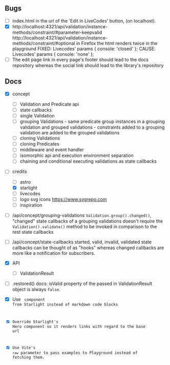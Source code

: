 ## Bugs

- [ ] index.html in the url of the 'Edit in LiveCodes' button, (on localhost).
- [x] http://localhost:4321/api/validation/instance-methods/constraint/#parameter-keepvalid
        http://localhost:4321/api/validation/instance-methods/constraint/#optional
    in Firefox the html renders twice in the playground
    FIXED: Livecodes' params { console: 'closed' };
    CAUSE: Livecodes' params { console: 'none' };
- [ ] The edit page link in every page's footer should lead to the docs repository whereas the social link should lead to the library's repository

## Docs

- [x] concept 
    - [ ] Validation and Predicate api
    - [ ] state callbacks
    - [ ] single Validation
    - [ ] grouping Validations
            - same predicate group instances in a grouping validation and grouped validations
            - constraints added to a grouping validation are added to the grouped validations
    - [ ] cloning Validations
    - [ ] cloning Predicates
    - [ ] middleware and event handler
    - [ ] isomorphic api and execution environment separation
    - [ ] chaining and conditional executing validations as state callbacks

- [ ] credits
    - [ ] astro 
    - [x] starlight
    - [ ] livecodes
    - [ ] logo svg icons https://www.svgrepo.com
    - [ ] inspiration

- [ ] /api/concept/grouping-validations `Validation.group().changed()`, "changed" state callbacks of a grouping validations doesn't require the `Validation().validate()` method to be invoked
    in comparison to the rest state callbacks

- [ ] /api/concept/state-callbacks started, valid, invalid, validated state callbacks can be thought of as "hooks" whereas changed callbacks are more like a notification for subscribers.

- [x] API
    - [ ] ValidationResult

- [ ] .restored() docs: isValid property of the passed in ValidationResult object is always `false`.

- [x] Use <Code> component from Starlight instead of markdown code blocks
- [x] Override Starlight's Hero component so it renders links with regard to the base url
- [x] Use Vite's `raw` parameter to pass examples to Playground instead of fetching them.